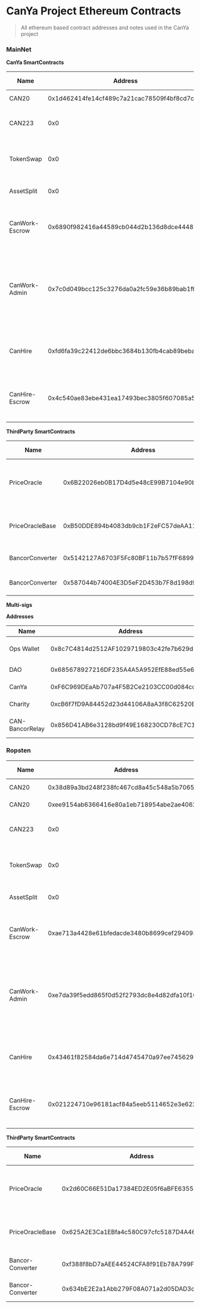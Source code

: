 # CanYa Project Ethereum Contracts

> All ethereum based contract addresses and notes used in the CanYa project

### MainNet

**CanYa SmartContracts**

| Name | Address | Owner | Solidity Version | Notes |
| --- | --- | --- | --- | --- |
|CAN20|0x1d462414fe14cf489c7a21cac78509f4bf8cd7c0|CanYaHQ-1|0.4.15|ERC20|
|CAN223|0x0|CanYaHQ-1|0.5.0|ERC223 with network fee|
|TokenSwap|0x0|-|0.5.0|Swap from CAN20 to CAN223|
|AssetSplit|0x0|-|0.5.0|Splits to DAO recipients|
|CanWork-Escrow|0x6890f982416a44589cb044d2b136d8dce44483df|-|0.4.24|Proxy contract -> current impl of CanWork|
|CanWork-Admin|0x7c0d049bcc125c3276da0a2fc59e36b89bab1ff4|-|???|Proxy contract -> current impl of admin app used to manage user auth|
|CanHire|0xfd6fa39c22412de6bbc3684b130fb4cab89bebae|-|???|Main contract handling job posting etc|
|CanHire-Escrow|0x4c540ae83ebe431ea17493bec3805f607085a5a9|-|???|Controls flow of money between user and CanSeek|

**ThirdParty SmartContracts**

| Name | Address | Owner | Solidity Version | Notes |
| --- | --- | --- | --- | --- |
|PriceOracle|0x6B22026eb0B17D4d5e48cE99B7104e90baB1c652|-|?|Price oracle for CAN:BNT used in value calculations|
|PriceOracleBase|0xB50DDE894b4083db9cb1F2eFC57deAA11C7cB485|-|?|Price oracle for BNT:DAI used in value calculations|
|BancorConverter|0x5142127A6703F5Fc80BF11b7b57fF68998F218E4|-|0.4.21|CAN - BNT Bancor Converter|
|BancorConverter|0x587044b74004E3D5eF2D453b7F8d198d9e4cB558|-|0.4.21|BNT - DAI Bancor Converter|

**Multi-sigs**

**Addresses**

| Name | Address | Owner | Notes |
| --- | --- | --- | --- |
|Ops Wallet|0x8c7C4814d2512AF1029719803c42fe7b629d51c8|CL1-2|CanYa Ops Wallet|
|DAO|0x685678927216DF235A4A5A952EfE88ed55e62Ff2|CL1-3|DAO Address|
|CanYa|0xF6C969DEaAb707a4F5B2Ce2103CC00d084cc893E|CL1-4|CanYa Wallet|
|Charity|0xcB6f7fD9A84452d23d44106A8aA3f8C62520Bb89|CL1-5|Charity Wallet|
|CAN-BancorRelay|0x856D41AB6e3128bd9f49E168230CD78cE7C1E045|CL1-12|Bancor Relay Owner|

### Ropsten

| Name | Address | Owner | Solidity Version | Notes |
| --- | --- | --- | --- | --- |
|CAN20|0x38d89a3bd248f238fc467cd8a45c548a5b70659e|CanYaHQ-1|0.4.15|ERC20|
|CAN20|0xee9154ab6366416e80a1eb718954abe2ae406274|CanYaHQ-1|0.4.15|ERC20|
|CAN223|0x0|CanYaHQ-1|0.5.0|ERC223 with network fee|
|TokenSwap|0x0|-|0.5.0|Swap from CAN20 to CAN223|
|AssetSplit|0x0|-|0.5.0|Splits to DAO recipients|
|CanWork-Escrow|0xae713a4428e61bfedacde3480b8699cef2940930|-|0.4.24|Proxy contract -> current impl of CanWork|
|CanWork-Admin|0xe7da39f5edd865f0d52f2793dc8e4d82dfa10f10|-|???|Proxy contract -> current impl of admin app used to manage user auth|
|CanHire|0x43461f82584da6e714d4745470a97ee745629ba2|-|???|Main contract handling job posting etc|
|CanHire-Escrow|0x021224710e96181acf84a5eeb5114652e3e622c9|-|???|Controls flow of money between user and CanSeek|

**ThirdParty SmartContracts**

| Name | Address | Owner | Solidity Version | Notes |
| --- | --- | --- | --- | --- |
|PriceOracle|0x2d60C66E51Da17384ED2E05f6aBFE63551979eA3|-|?|Price oracle for CAN:BNT used in value calculations|
|PriceOracleBase|0x625A2E3Ca1EBfa4c580C97cfc5187D4A46a7C14C|-|?|Price oracle for BNT:DAI used in value calculations|
|Bancor-Converter|0xf388f8bD7aAEE44524CFA8f91Eb78A799F71060E|-|0.4.21|CAN - BNT Bancor Converter|
|Bancor-Converter|0x634bE2E2a1Abb279F08A071a2d05DAD3c2282c9D|-|0.4.21|BNT - DAI Bancor Converter|
